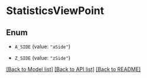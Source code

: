 # StatisticsViewPoint

## Enum


* `A_SIDE` (value: `"aSide"`)

* `Z_SIDE` (value: `"zSide"`)


[[Back to Model list]](../README.md#documentation-for-models) [[Back to API list]](../README.md#documentation-for-api-endpoints) [[Back to README]](../README.md)


